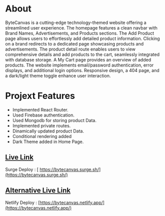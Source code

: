 # About
ByteCanvas is a cutting-edge technology-themed website offering a streamlined user experience. The homepage features a clean navbar with Brand Names, Advertisements, and Products sections. The Add Product page allows users to effortlessly add detailed product information. Clicking on a brand redirects to a dedicated page showcasing products and advertisements. The product detail route enables users to view comprehensive details and add products to the cart, seamlessly integrated with database storage. A My Cart page provides an overview of added products. The website implements email/password authentication, error displays, and additional login options. Responsive design, a 404 page, and a dark/light theme toggle enhance user interaction.

# Projext Features
- Implemented React Router.
- Used Firebase authentication.
- Used Mongodb for storing product Data.
- Implemented private routes.
- Dinamically updated product Data.
- Conditional rendering added 
- Dark Theme added in Home Page. 

## [ Live Link]( https://bytecanvas.surge.sh/)

Surge Deploy : [ https://bytecanvas.surge.sh/](https://bytecanvas.surge.sh/)

## [Alternative Live Link](https://bytecanvas.netlify.app/)

Netlify Deploy : [https://bytecanvas.netlify.app/](https://bytecanvas.netlify.app/)

